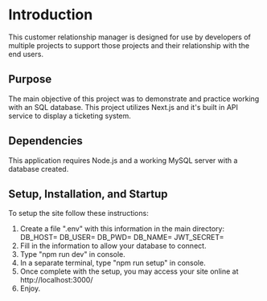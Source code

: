 # Introduction
This customer relationship manager is designed for use by developers of multiple projects to support those projects and their relationship with the end users.

## Purpose
The main objective of this project was to demonstrate and practice working with an SQL database. This project utilizes Next.js and it's built in API service to display a ticketing system.

## Dependencies
This application requires Node.js and a working MySQL server with a database created.

## Setup, Installation, and Startup
To setup the site follow these instructions:
1. Create a file ".env" with this information in the main directory: 
	DB_HOST=
	DB_USER=
	DB_PWD=
	DB_NAME=
	JWT_SECRET=
2. Fill in the information to allow your database to connect. 
3. Type "npm run dev" in console.
3. In a separate terminal, type "npm run setup" in console. 
4. Once complete with the setup, you may access your site online at http://localhost:3000/
5. Enjoy.

